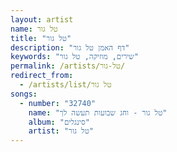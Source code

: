 ```yaml
---
layout: artist
name: טל גור
title: "טל גור"
description: "דף האמן טל גור"
keywords: "שירים, מוזיקה, טל גור"
permalink: /artists/טל-גור/
redirect_from:
  - /artists/list/טל גור
songs:
  - number: "32740"
    name: "טל גור - וחג שבועות תעשה לך"
    album: "סינגלים"
    artist: "טל גור"
---
```

